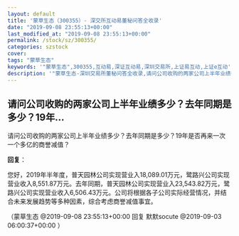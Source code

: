 ```yaml
---
layout: default
title: '蒙草生态（300355）- 深交所互动易董秘问答全收录'
date: "2019-09-08 23:55:13+00:00"
last_modified_at: "2019-09-08 23:55:13+00:00"
permalink: /stock/sz/300355/
categories: szstock
cover: 
tags: "蒙草生态"
keywords: '"蒙草生态",300355,互动易,深证互动易,深圳交易所,上证易互动,上证e互动'
description: '"蒙草生态-深圳交易所董秘问答全收录,请问公司收购的两家公司上半年业绩多少？去年同期是多少？19年是否再来一次一个多亿的商誉减值？"'
---
```


## 请问公司收购的两家公司上半年业绩多少？去年同期是多少？19年...

请问公司收购的两家公司上半年业绩多少？去年同期是多少？19年是否再来一次一个多亿的商誉减值？

**回复**：

您好，2019年半年度，普天园林公司实现营业入18,089.01万元，鹭路兴公司实现营业收入8,551.87万元。去年同期，普天园林公司实现营业入23,543.82万元，鹭路兴公司实现营业收入6,506.43万元。公司将根据各子公司实际经营情况，并结合未来发展趋势等多种因素，综合考虑商誉减值事宜。 

（蒙草生态  @2019-09-08 23:55:13+00:00 回复 默默socute  @2019-09-03 06:00:37+00:00 ）

